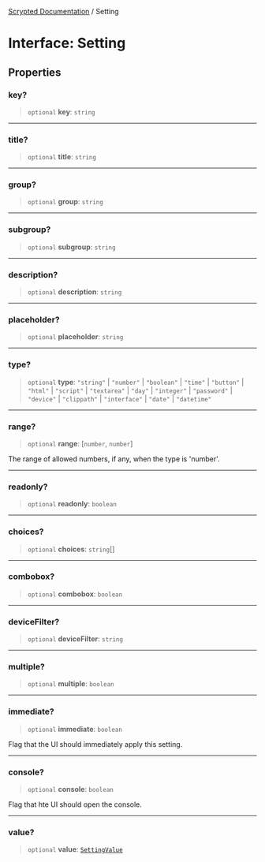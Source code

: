 [Scrypted Documentation](../globals.md) / Setting

# Interface: Setting

## Properties

### key?

> `optional` **key**: `string`

***

### title?

> `optional` **title**: `string`

***

### group?

> `optional` **group**: `string`

***

### subgroup?

> `optional` **subgroup**: `string`

***

### description?

> `optional` **description**: `string`

***

### placeholder?

> `optional` **placeholder**: `string`

***

### type?

> `optional` **type**: `"string"` \| `"number"` \| `"boolean"` \| `"time"` \| `"button"` \| `"html"` \| `"script"` \| `"textarea"` \| `"day"` \| `"integer"` \| `"password"` \| `"device"` \| `"clippath"` \| `"interface"` \| `"date"` \| `"datetime"`

***

### range?

> `optional` **range**: [`number`, `number`]

The range of allowed numbers, if any, when the type is 'number'.

***

### readonly?

> `optional` **readonly**: `boolean`

***

### choices?

> `optional` **choices**: `string`[]

***

### combobox?

> `optional` **combobox**: `boolean`

***

### deviceFilter?

> `optional` **deviceFilter**: `string`

***

### multiple?

> `optional` **multiple**: `boolean`

***

### immediate?

> `optional` **immediate**: `boolean`

Flag that the UI should immediately apply this setting.

***

### console?

> `optional` **console**: `boolean`

Flag that hte UI should open the console.

***

### value?

> `optional` **value**: [`SettingValue`](../type-aliases/SettingValue.md)
